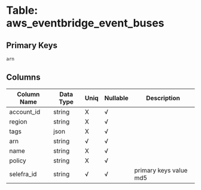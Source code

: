 # Table: aws_eventbridge_event_buses

## Primary Keys 

```
arn
```


## Columns 

|  Column Name   |  Data Type  | Uniq | Nullable | Description | 
|  ----  | ----  | ----  | ----  | ---- | 
| account_id | string | X | √ |  | 
| region | string | X | √ |  | 
| tags | json | X | √ |  | 
| arn | string | √ | √ |  | 
| name | string | X | √ |  | 
| policy | string | X | √ |  | 
| selefra_id | string | √ | √ | primary keys value md5 | 



